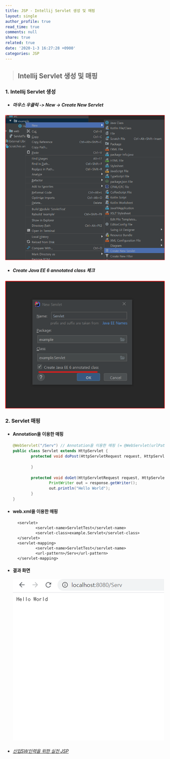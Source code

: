 ```yaml
---
title: JSP - Intellij Servlet 생성 및 매핑
layout: single
author_profile: true
read_time: true
comments: null
share: true
related: true
date: '2020-1-3 16:27:28 +0900'
categories: JSP
---
```


> ## Intellij Servlet 생성 및 매핑

### 1. Intellij Servlet 생성
* ##### 마우스 우클릭 -> New -> Create New Servlet
		
 ![](/assets/img/jsp/create_servlet1.png)
 
* ##### Create Java EE 6 annotated class 체크
			
 ![](/assets/img/jsp/create_servlet2.png)
 
### 2. Servlet 매핑
* #### Annotation을 이용한 매핑 
	```java
	@WebServlet("/Serv") // Annotation을 이용한 매핑 (= @WebServlet(urlPatterns = "/Serv") = @WebServlet(value = "/Serv"))
	public class Servlet extends HttpServlet {
			protected void doPost(HttpServletRequest request, HttpServletResponse response) throws javax.servlet.ServletException, IOException {

			}

			protected void doGet(HttpServletRequest request, HttpServletResponse response) throws javax.servlet.ServletException, IOException {
					PrintWriter out = response.getWriter();
					out.println("Hello World");
			}
	}
	```

* #### web.xml을 이용한 매핑
		<servlet>
				<servlet-name>ServletTest</servlet-name>
				<servlet-class>example.Servlet</servlet-class>
		</servlet>
		<servlet-mapping>
				<servlet-name>ServletTest</servlet-name>
				<url-pattern>/Serv</url-pattern>
		</servlet-mapping>
		
* #### 결과 화면
			
   ![](/assets/img/jsp/servlet_mapping1.png)
			


* ###### [신입SW인력을 위한 실전 JSP]	


[신입SW인력을 위한 실전 JSP]: https://www.youtube.com/watch?v=MmxzA_0Vtoo&list=PLieE0qnqO2kTyzAlsvxzoulHVISvO8zA9&index=36